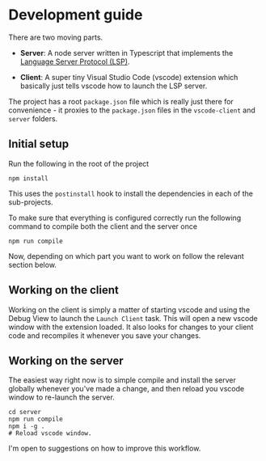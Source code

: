 # Development guide

There are two moving parts.

- **Server**: A node server written in Typescript that implements the
  [Language Server Protocol (LSP)][LSP].

- **Client**: A super tiny Visual Studio Code (vscode) extension which basically
  just tells vscode how to launch the LSP server.

The project has a root `package.json` file which is really just there for
convenience - it proxies to the `package.json` files in the `vscode-client` and
`server` folders.

## Initial setup

Run the following in the root of the project

```
npm install
```

This uses the `postinstall` hook to install the dependencies in each of the
sub-projects.

To make sure that everything is configured correctly run the following command
to compile both the client and the server once

```
npm run compile
```

Now, depending on which part you want to work on follow the relevant section
below.

## Working on the client

Working on the client is simply a matter of starting vscode and using the Debug
View to launch the `Launch Client` task. This will open a new vscode window with the
extension loaded. It also looks for changes to your client code and recompiles
it whenever you save your changes.

## Working on the server

The easiest way right now is to simple compile and install the server globally
whenever you've made a change, and then reload you vscode window to re-launch
the server.

```
cd server
npm run compile
npm i -g .
# Reload vscode window.
```

I'm open to suggestions on how to improve this workflow.

[LSP]: https://microsoft.github.io/language-server-protocol/
